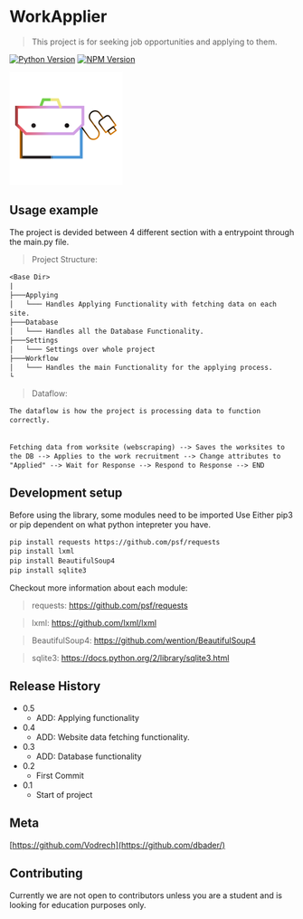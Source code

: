 # WorkApplier
> This project is for seeking job opportunities and applying to them.

[![Python Version][python-version]][npm-url]
[![NPM Version][npm-image]][npm-url]

![Github Logo](https://github.com/Vodrech/WorkApplier/blob/master/logo.png?raw=true)

## Usage example

The project is devided between 4 different section with a entrypoint through the main.py file.

> Project Structure:
```
<Base Dir>
|
├───Applying
│   └─── Handles Applying Functionality with fetching data on each site.
├───Database
│   └─── Handles all the Database Functionality.
├───Settings
│   └─── Settings over whole project
├───Workflow
│   └─── Handles the main Functionality for the applying process.
└
```
> Dataflow:
```
The dataflow is how the project is processing data to function correctly.


Fetching data from worksite (webscraping) --> Saves the worksites to the DB --> Applies to the work recruitment --> Change attributes to "Applied" --> Wait for Response --> Respond to Response --> END 
```

## Development setup

Before using the library, some modules need to be imported
Use Either pip3 or pip dependent on what python intepreter you have.

```sh
pip install requests https://github.com/psf/requests
pip install lxml
pip install BeautifulSoup4
pip install sqlite3
```
Checkout more information about each module:
> requests: https://github.com/psf/requests

> lxml: https://github.com/lxml/lxml

> BeautifulSoup4: https://github.com/wention/BeautifulSoup4

> sqlite3: https://docs.python.org/2/library/sqlite3.html

## Release History

* 0.5
    * ADD: Applying functionality
* 0.4
    * ADD: Website data fetching functionality. 
* 0.3
    * ADD: Database functionality
* 0.2
    * First Commit
* 0.1
    * Start of project

## Meta

[https://github.com/Vodrech](https://github.com/dbader/)

## Contributing

Currently we are not open to contributors unless you are a student and is looking for education purposes only.


<!-- Markdown link & img dfn's -->
[npm-image]: https://img.shields.io/badge/version-v0.5-brightgreen
[npm-url]: https://npmjs.org/package/datadog-metrics
[python-version]: https://img.shields.io/badge/python-%2B3.7-blue
